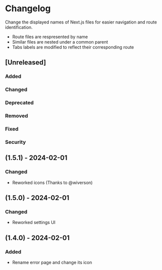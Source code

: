 # Changelog

Change the displayed names of Next.js files for easier navigation and route identification.

- Route files are respresented by name
- Similar files are nested under a common parent
- Tabs labels are modified to reflect their corresponding route

## [Unreleased]

### Added

### Changed

### Deprecated

### Removed

### Fixed

### Security

## (1.5.1) - 2024-02-01

### Changed

- Reworked icons (Thanks to @wiverson)

## (1.5.0) - 2024-02-01

### Changed

- Reworked settings UI

## (1.4.0) - 2024-02-01

### Added

- Rename error page and change its icon
